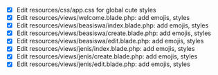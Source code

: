 - [x] Edit resources/css/app.css for global cute styles
- [x] Edit resources/views/welcome.blade.php: add emojis, styles
- [x] Edit resources/views/beasiswa/index.blade.php: add emojis, styles
- [x] Edit resources/views/beasiswa/create.blade.php: add emojis, styles
- [x] Edit resources/views/beasiswa/edit.blade.php: add emojis, styles
- [x] Edit resources/views/jenis/index.blade.php: add emojis, styles
- [x] Edit resources/views/jenis/create.blade.php: add emojis, styles
- [x] Edit resources/views/jenis/edit.blade.php: add emojis, styles
